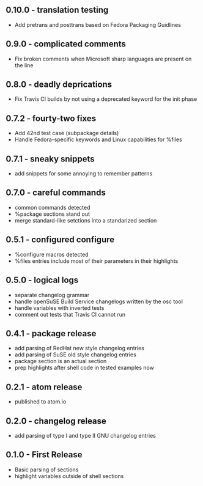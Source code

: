 ## 0.10.0 - translation testing
* Add pretrans and posttrans based on Fedora Packaging Guidlines

## 0.9.0 - complicated comments
* Fix broken comments when Microsoft sharp languages are present on the line

## 0.8.0 - deadly deprications
* Fix Travis CI builds by not using a deprecated keyword for the init phase

## 0.7.2 - fourty-two fixes
* Add 42nd test case (subpackage details)
* Handle Fedora-specific keywords and Linux capabilities for %files

## 0.7.1 - sneaky snippets
* add snippets for some annoying to remember patterns

## 0.7.0 - careful commands
* common commands detected
* %package sections stand out
* merge standard-like setctions into a standarized section

## 0.5.1 - configured configure
* %configure macros detected
* %files entries include most of their parameters in their highlights

## 0.5.0 - logical logs
* separate changelog grammar
* handle openSuSE Build Service changelogs written by the osc tool
* handle variables with inverted tests
* comment out tests that Travis CI cannot run

## 0.4.1 - package release
* add parsing of RedHat new style changelog entries
* add parsing of SuSE old style changelog entries
* package section is an actual section
* prep highlights after shell code in tested examples now

## 0.2.1 - atom release
* published to atom.io

## 0.2.0 - changelog release
* add parsing of type I and type II GNU changelog entries

## 0.1.0 - First Release
* Basic parsing of sections
* highlight variables outside of shell sections
